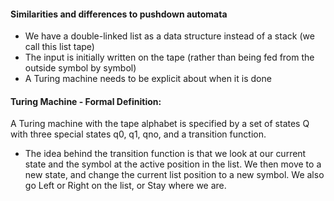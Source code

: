 #### Similarities and differences to pushdown automata
- We have a double-linked list as a data structure instead of a stack (we call this list tape)
- The input is initially written on the tape (rather than being fed from the outside symbol by symbol)
- A Turing machine needs to be explicit about when it is done

#### Turing Machine - Formal Definition:
A Turing machine with the tape alphabet is specified by a set of states Q with three special states q0, q1, qno, and a transition function. 
- The idea behind the transition function is that we look at our current state and the symbol at the active position in the list. We then move to a new state, and change the current list position to a new symbol. We also go Left or Right on the list, or Stay where we are.
